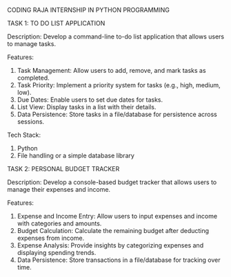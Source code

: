 CODING RAJA INTERNSHIP IN PYTHON PROGRAMMING

TASK 1: TO DO LIST APPLICATION

Description: Develop a command-line to-do list application that allows users to manage tasks.

Features:

1) Task Management: Allow users to add, remove, and mark tasks as completed.
2) Task Priority: Implement a priority system for tasks (e.g., high, medium, low).
3) Due Dates: Enable users to set due dates for tasks.
4) List View: Display tasks in a list with their details.
5) Data Persistence: Store tasks in a file/database for persistence across sessions.

Tech Stack:

1) Python
2) File handling or a simple database library


TASK 2: PERSONAL BUDGET TRACKER

Description: Develop a console-based budget tracker that allows users to manage their expenses and income.

Features:

1) Expense and Income Entry: Allow users to input expenses and income with categories and amounts.
2) Budget Calculation: Calculate the remaining budget after deducting expenses from income.
3) Expense Analysis: Provide insights by categorizing expenses and displaying spending trends.
4) Data Persistence: Store transactions in a file/database for tracking over time.
